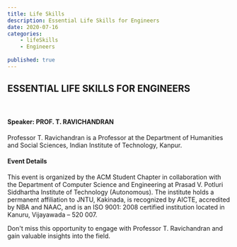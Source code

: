 ```yaml
---
title: Life Skills
description: Essential Life Skills for Engineers
date: 2020-07-16 
categories:
    - lifeSkills 
    - Engineers
    
published: true
---
```


<h2 style="text-align:left;">ESSENTIAL LIFE SKILLS FOR ENGINEERS</h2><br>

#### Speaker: PROF. T. RAVICHANDRAN

Professor T. Ravichandran is a Professor at the Department of Humanities and Social Sciences, Indian Institute of Technology, Kanpur.
<br>

#### Event Details

This event is organized by the ACM Student Chapter in collaboration with the Department of Computer Science and Engineering at Prasad V. Potluri Siddhartha Institute of Technology (Autonomous). The institute holds a permanent affiliation to JNTU, Kakinada, is recognized by AICTE, accredited by NBA and NAAC, and is an ISO 9001: 2008 certified institution located in Kanuru, Vijayawada – 520 007.

Don't miss this opportunity to engage with Professor T. Ravichandran and gain valuable insights into the field.



